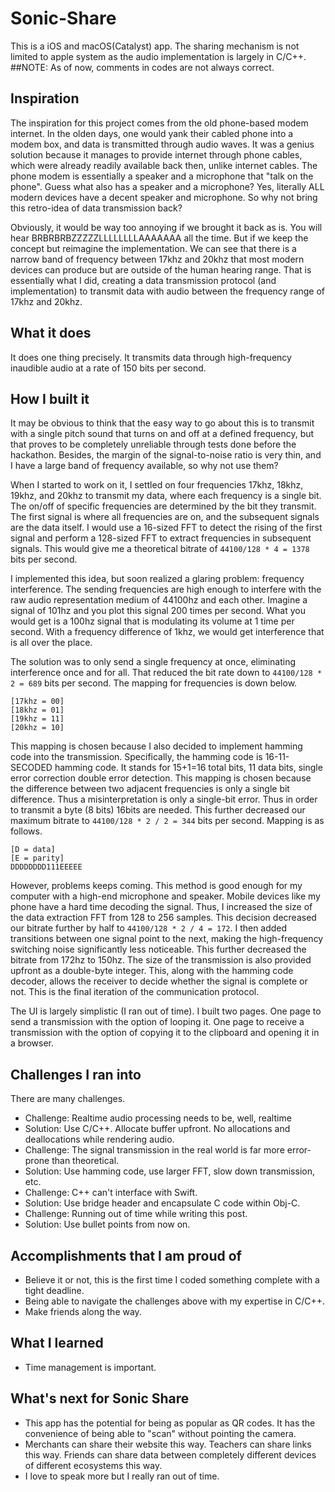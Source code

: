 # Sonic-Share

This is a iOS and macOS(Catalyst) app.
The sharing mechanism is not limited to apple system as the audio implementation is largely in C/C++.
##NOTE: As of now, comments in codes are not always correct.

## Inspiration
The inspiration for this project comes from the old phone-based modem internet. In the olden days, one would yank their cabled phone into a modem box, and data is transmitted through audio waves. It was a genius solution because it manages to provide internet through phone cables, which were already readily available back then, unlike internet cables. The phone modem is essentially a speaker and a microphone that "talk on the phone". Guess what also has a speaker and a microphone? Yes, literally ALL modern devices have a decent speaker and microphone. So why not bring this retro-idea of data transmission back? 

Obviously, it would be way too annoying if we brought it back as is. You will hear BRBRBRBZZZZZLLLLLLLLAAAAAAA all the time. But if we keep the concept but reimagine the implementation. We can see that there is a narrow band of frequency between 17khz and 20khz that most modern devices can produce but are outside of the human hearing range. That is essentially what I did, creating a data transmission protocol (and implementation) to transmit data with audio between the frequency range of 17khz and 20khz.

## What it does
It does one thing precisely. It transmits data through high-frequency inaudible audio at a rate of 150 bits per second. 

## How I built it
It may be obvious to think that the easy way to go about this is to transmit with a single pitch sound that turns on and off at a defined frequency, but that proves to be completely unreliable through tests done before the hackathon. Besides, the margin of the signal-to-noise ratio is very thin, and I have a large band of frequency available, so why not use them? 

When I started to work on it, I settled on four frequencies 17khz, 18khz, 19khz, and 20khz to transmit my data, where each frequency is a single bit. The on/off of specific frequencies are determined by the bit they transmit. The first signal is where all frequencies are on, and the subsequent signals are the data itself. I would use a 16-sized FFT to detect the rising of the first signal and perform a 128-sized FFT to extract frequencies in subsequent signals. This would give me a theoretical bitrate of ```44100/128 * 4 = 1378``` bits per second. 

I implemented this idea, but soon realized a glaring problem: frequency interference. The sending frequencies are high enough to interfere with the raw audio representation medium of 44100hz and each other. Imagine a signal of 101hz and you plot this signal 200 times per second. What you would get is a 100hz signal that is modulating its volume at 1 time per second. With a frequency difference of 1khz, we would get interference that is all over the place.

The solution was to only send a single frequency at once, eliminating interference once and for all. That reduced the bit rate down to ```44100/128 * 2 = 689``` bits per second. The mapping for frequencies is down below.
```
[17khz = 00]
[18khz = 01]
[19khz = 11]
[20khz = 10]
```

This mapping is chosen because I also decided to implement hamming code into the transmission. Specifically, the hamming code is 16-11-SECODED hamming code. It stands for 15+1=16 total bits, 11 data bits, single error correction double error detection. This mapping is chosen because the difference between two adjacent frequencies is only a single bit difference. Thus a misinterpretation is only a single-bit error. Thus in order to transmit a byte (8 bits) 16bits are needed. This further decreased our maximum bitrate to ```44100/128 * 2 / 2 = 344``` bits per second. Mapping is as follows.
```
[D = data]
[E = parity]
DDDDDDDD111EEEEE
```

However, problems keeps coming. This method is good enough for my computer with a high-end microphone and speaker. Mobile devices like my phone have a hard time decoding the signal. Thus, I increased the size of the data extraction FFT from 128 to 256 samples. This decision decreased our bitrate further by half to ```44100/128 * 2 / 4 = 172```. I then added transitions between one signal point to the next, making the high-frequency switching noise significantly less noticeable. This further decreased the bitrate from 172hz to 150hz. The size of the transmission is also provided upfront as a double-byte integer. This, along with the hamming code decoder, allows the receiver to decide whether the signal is complete or not. This is the final iteration of the communication protocol. 

The UI is largely simplistic (I ran out of time).
I built two pages. One page to send a transmission with the option of looping it. One page to receive a transmission with the option of copying it to the clipboard and opening it in a browser.

## Challenges I ran into

There are many challenges.
* Challenge: Realtime audio processing needs to be, well, realtime
* Solution: Use C/C++. Allocate buffer upfront. No allocations and deallocations while rendering audio.
* Challenge: The signal transmission in the real world is far more error-prone than theoretical.
* Solution: Use hamming code, use larger FFT, slow down transmission, etc.
* Challenge: C++ can't interface with Swift.
* Solution: Use bridge header and encapsulate C code within Obj-C.
* Challenge: Running out of time while writing this post.
* Solution: Use bullet points from now on.

## Accomplishments that I am proud of
* Believe it or not, this is the first time I coded something complete with a tight deadline.
* Being able to navigate the challenges above with my expertise in C/C++.
* Make friends along the way.

## What I learned
* Time management is important.

## What's next for Sonic Share
* This app has the potential for being as popular as QR codes. It has the convenience of being able to "scan" without pointing the camera. 
* Merchants can share their website this way. Teachers can share links this way. Friends can share data between completely different devices of different ecosystems this way.
* I love to speak more but I really ran out of time.
